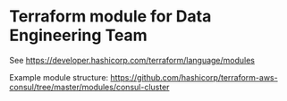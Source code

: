 # Terraform module for Data Engineering Team

See https://developer.hashicorp.com/terraform/language/modules

Example module structure: https://github.com/hashicorp/terraform-aws-consul/tree/master/modules/consul-cluster
